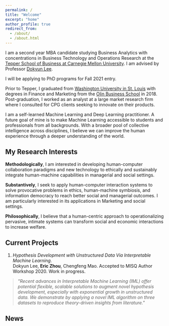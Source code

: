 ```yaml
---
permalink: /
title: "Welcome"
excerpt: "home"
author_profile: true
redirect_from: 
  - /about/
  - /about.html
---
```


I am a second year MBA candidate studying Business Analytics with concentrations in Business Technology and Operations Research at the [Tepper School of Business at Carnegie Mellon University](https://www.cmu.edu/tepper/index.html). I am advised by Professor [Dokyun Lee](https://www.leedokyun.com/).

I will be applying to PhD programs for Fall 2021 entry.

Prior to Tepper, I graduated from [Washington University in St. Louis](https://wustl.edu/) with degrees in Finance and Marketing from the [Olin Business School](https://olin.wustl.edu/EN-US/Pages/default.aspx) in 2018. Post-graduation, I worked as an analyst at a large market research firm where I consulted for CPG clients seeking to innovate on their products.

I am a self-learned Machine Learning and Deep Learning practitioner. A future goal of mine is to make Machine Learning accessible to students and professionals from all backgrounds. With a broader pool of collective intelligence across disciplines, I believe we can improve the human experience through a deeper understanding of the world.

My Research Interests
------
**Methodologically**, I am interested in developing human-computer collaboration paradigms and new technology to ethically and sustainably integrate human-machine capabilities in managerial and social settings.

**Substantively**, I seek to apply human-computer interaction systems to solve provocative problems in ethics, human-machine symbiosis, and information democracy to reach better social and managerial outcomes. I am particularly interested in its applications in Marketing and social settings.

**Philosophically**, I believe that a human-centric approach to operationalizing pervasive, intimate systems can transform social and economic interactions to increase welfare.

Current Projects
------
1. *Hypothesis Development with Unstructured Data Via Interpretable Machine Learning*. <br/>
Dokyun Lee, **Eric Zhou**, Chengfeng Mao. Accepted to MISQ Author Workshop 2020. Work in progress. <br/>
>*"Recent advances in Interpretable Machine Learning (IML) offer potential flexible, scalable solutions to augment novel hypothesis development, especially with exponential growth in unstructured data. We demonstrate by applying a novel IML algorithm on three datasets to reproduce theory-driven insights from literature."*

News
------